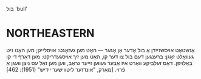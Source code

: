 בול
'bull'

NORTHEASTERN
==============

אַנשטאָט אויסשנײַדן אַ בול אָדער אַן אָגער — האָט מען געזאָגט: אויסלייגן; מען האָט ניט געוואָלט זאָגן: ברענגען דעם בול צו דער קו, האָט מען זיך אויסגעדריקט: מען דאַרף די קו באַלויפֿן. דאָס זעלביקע וואָרט איז אָבער געווען זייער גראָב, ווען מען זאָל עס ניצן וועגן אַ פֿרוי.
[מאַרק, "אונדזער ליטווישער ייִדיש" (1951): 462]